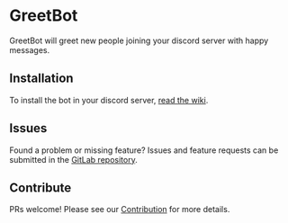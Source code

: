 # GreetBot

GreetBot will greet new people joining your discord server with happy messages.

## Installation

To install the bot in your discord server, [read the wiki](https://gitlab.com/codecarrot/greetbot/wikis/home).

## Issues

Found a problem or missing feature? Issues and feature requests can be submitted in the [GitLab repository](https://gitlab.com/codecarrot/greetbot).

## Contribute

PRs welcome! Please see our [Contribution](https://gitlab.com/codecarrot/greetbot/wikis/contribution) for more details.